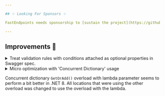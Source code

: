 ```yaml
---

## ✨ Looking For Sponsors ✨

FastEndpoints needs sponsorship to [sustain the project](https://github.com/FastEndpoints/FastEndpoints/issues/449). Please help out if you can.

---
```


[//]: # (<details><summary>title text</summary></details>)

[//]: # (## New 🎉)

## Improvements 🚀

<details><summary>Treat validation rules with conditions attached as optional properties in Swagger spec.</summary>

If a validation rule is conditional, like in the example below, that particular DTO property will be considered optional and will not be marked as required in the
Swagger Schema.

```csharp
RuleFor(x => x.Id) //this property will be a required property in the swagger spec
    .NotEmpty();   //because there's no 'When(...)' condition attached to it.

RuleFor(x => x.Age) //this will be an optional property in swagger spec because
    .NotEmpty()     //'NotEmpty()' is conditional.
    .When(SomeCondition);
```

For this to work, the rules have to be written separately as above. I.e. the `.When(...)` condition must proceed immediately after the `.NotEmpty()` or `.NotNull()` rule.

</details>

<details><summary>Micro optimization with 'Concurrent Dictionary' usage</summary></details>

Concurrent dictionary `GetOrAdd()` overload with lambda parameter seems to perform a bit better in .NET 8. All locations that were using the other overload was
changed to use the overload with the lambda.

[//]: # (## Fixes 🪲)

[//]: # (## Breaking Changes ⚠️)